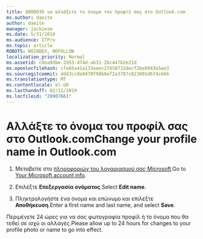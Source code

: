 ```yaml
---
title: 8000036 να αλλάξετε το όνομα του προφίλ σας στο Outlook.com
ms.author: daeite
author: daeite
manager: jackiesm
ms.date: 5/31/2018
ms.audience: ITPro
ms.topic: article
ROBOTS: NOINDEX, NOFOLLOW
localization_priority: Normal
ms.assetid: c0ea9dbe-2953-474d-ab31-2bc447b2e21d
ms.openlocfilehash: cfe65a41a133eeec27450732decf2be8943e5ae3
ms.sourcegitcommit: dd43cc0a9470f98b8ef2a3787c823801d674c666
ms.translationtype: MT
ms.contentlocale: el-GR
ms.lasthandoff: 02/12/2019
ms.locfileid: "29907661"
---
```

# <a name="change-your-profile-name-in-outlookcom"></a><span data-ttu-id="1be3e-102">Αλλάξτε το όνομα του προφίλ σας στο Outlook.com</span><span class="sxs-lookup"><span data-stu-id="1be3e-102">Change your profile name in Outlook.com</span></span>

1. <span data-ttu-id="1be3e-103">Μεταβείτε στο [πληροφοριών του λογαριασμού σας Microsoft](https://go.microsoft.com/fwlink/p/?linkid=860841).</span><span class="sxs-lookup"><span data-stu-id="1be3e-103">Go to [Your Microsoft account info](https://go.microsoft.com/fwlink/p/?linkid=860841).</span></span>
    
2. <span data-ttu-id="1be3e-104">Επιλέξτε **Επεξεργασία ονόματος**.</span><span class="sxs-lookup"><span data-stu-id="1be3e-104">Select **Edit name**.</span></span> 
    
3. <span data-ttu-id="1be3e-105">Πληκτρολογήστε ένα όνομα και επώνυμο και επιλέξτε **Αποθήκευση**.</span><span class="sxs-lookup"><span data-stu-id="1be3e-105">Enter a first name and last name, and select **Save**.</span></span> 
    
<span data-ttu-id="1be3e-106">Περιμένετε 24 ώρες για να σας φωτογραφία προφίλ ή το όνομα που θα τεθεί σε ισχύ οι αλλαγές.</span><span class="sxs-lookup"><span data-stu-id="1be3e-106">Please allow up to 24 hours for changes to your profile photo or name to go into effect.</span></span>
  

